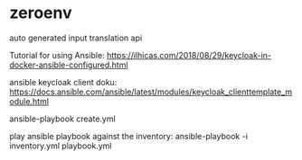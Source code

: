 # zeroenv
auto generated input translation api


Tutorial for using Ansible:
https://ilhicas.com/2018/08/29/keycloak-in-docker-ansible-configured.html

ansible keycloak client doku:
https://docs.ansible.com/ansible/latest/modules/keycloak_clienttemplate_module.html


ansible-playbook create.yml


play ansible playbook against the inventory:
ansible-playbook -i inventory.yml playbook.yml